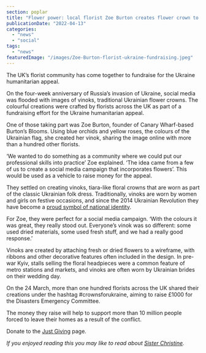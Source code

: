 ```yaml
---
section: poplar
title: "Flower power: local florist Zoe Burton creates flower crown to raise money for Ukraine"
publicationDate: "2022-04-13"
categories: 
  - "news"
  - "social"
tags: 
  - "news"
featuredImage: "/images/Zoe-Burton-florist-ukraine-fundraising.jpeg"
---
```


The UK’s florist community has come together to fundraise for the Ukraine humanitarian appeal.

On the four-week anniversary of Russia’s invasion of Ukraine, social media was flooded with images of vinoks, traditional Ukrainian flower crowns. The colourful creations were crafted by florists across the UK as part of a fundraising effort for the Ukraine humanitarian appeal.

One of those taking part was Zoe Burton, founder of Canary Wharf-based Burton’s Blooms. Using blue orchids and yellow roses, the colours of the Ukrainian flag, she created her vinok, sharing the image online with more than a hundred other florists.

‘We wanted to do something as a community where we could put our professional skills into practice’ Zoe explained. ‘The idea came from a few of us to create a social media campaign that incorporates flowers’. This would be used as a vehicle to raise money for the appeal.

They settled on creating vinoks, tiara-like floral crowns that are worn as part of the classic Ukrainian folk dress. Traditionally, vinoks are worn by women and girls on festive occasions, and since the 2014 Ukrainian Revolution they have become a [proud symbol of national identity](https://www.vogue.com/article/ukraine-flower-crown-vinok-trend).

For Zoe, they were perfect for a social media campaign. ‘With the colours it was great, they really stood out. Everyone’s vinok was so different: some used dried materials, some used fresh stuff, and we had a really good response.’

Vinoks are created by attaching fresh or dried flowers to a wireframe, with ribbons and other decorative features often included in the design. In pre-war Kyiv, stalls selling the floral headpieces were a common feature of metro stations and markets, and vinoks are often worn by Ukrainian brides on their wedding day.

On the 24 March, more than one hundred florists across the UK shared their creations under the hashtag #crownsforukraine, aiming to raise £1000 for the Disasters Emergency Committee.

The money they raise will help to support more than 10 million people forced to leave their homes as a result of the conflict.

Donate to the [Just Giving](https://www.justgiving.com/fundraising/Viv-Bradford) page.

_If you enjoyed reading this you may like to read about [Sister Christine](https://poplarlondon.co.uk/sister-christine-frost-walking-500-miles-for-new-minibus/)._
